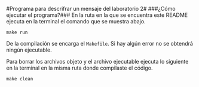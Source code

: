 #Programa para descrifrar un mensaje del laboratorio 2#
###¿Cómo ejecutar el programa?###
En la ruta en la que se encuentra este README ejecuta en la terminal el comando que se muestra abajo.
```
make run
```
De la compilación se encarga el `Makefile`. Si hay algún error no se obtendrá ningún ejecutable.

Para borrar los archivos objeto y el archivo ejecutable ejecuta lo siguiente en la terminal en la misma ruta
donde compilaste el código.
```
make clean
```
